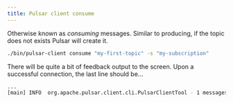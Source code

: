```yaml
---
title: Pulsar client consume
---
```


Otherwise known as _consuming_ messages. Similar to producing, if the topic does not exists Pulsar will create it.

```bash
./bin/pulsar-client consume "my-first-topic" -s "my-subscription"
```

There will be quite a bit of feedback output to the screen. Upon a successful connection, the last line should be...

```bash
...
[main] INFO  org.apache.pulsar.client.cli.PulsarClientTool - 1 messages successfully consumed
```
